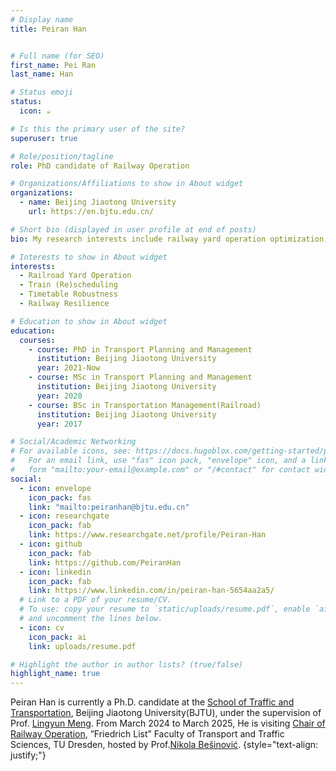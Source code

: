 ```yaml
---
# Display name
title: Peiran Han


# Full name (for SEO)
first_name: Pei Ran
last_name: Han

# Status emoji
status:
  icon: ☕️

# Is this the primary user of the site?
superuser: true

# Role/position/tagline
role: PhD candidate of Railway Operation

# Organizations/Affiliations to show in About widget
organizations:
  - name: Beijing Jiaotong University
    url: https://en.bjtu.edu.cn/

# Short bio (displayed in user profile at end of posts)
bio: My research interests include railway yard operation optimization, train (re)scheduling and Timetable robustness/resilience.

# Interests to show in About widget
interests:
  - Railroad Yard Operation
  - Train (Re)scheduling
  - Timetable Robustness
  - Railway Resilience

# Education to show in About widget
education:
  courses:
    - course: PhD in Transport Planning and Management
      institution: Beijing Jiaotong University
      year: 2021-Now
    - course: MSc in Transport Planning and Management
      institution: Beijing Jiaotong University
      year: 2020
    - course: BSc in Transportation Management(Railroad)
      institution: Beijing Jiaotong University
      year: 2017

# Social/Academic Networking
# For available icons, see: https://docs.hugoblox.com/getting-started/page-builder/#icons
#   For an email link, use "fas" icon pack, "envelope" icon, and a link in the
#   form "mailto:your-email@example.com" or "/#contact" for contact widget.
social:
  - icon: envelope
    icon_pack: fas
    link: "mailto:peiranhan@bjtu.edu.cn"
  - icon: researchgate
    icon_pack: fab
    link: https://www.researchgate.net/profile/Peiran-Han
  - icon: github
    icon_pack: fab
    link: https://github.com/PeiranHan
  - icon: linkedin
    icon_pack: fab
    link: https://www.linkedin.com/in/peiran-han-5654aa2a5/
  # Link to a PDF of your resume/CV.
  # To use: copy your resume to `static/uploads/resume.pdf`, enable `ai` icons in `params.yaml`,
  # and uncomment the lines below.
  - icon: cv
    icon_pack: ai
    link: uploads/resume.pdf

# Highlight the author in author lists? (true/false)
highlight_name: true
---
```


Peiran Han is currently a Ph.D. candidate at the [School of Traffic and Transportation](http://en.trans.bjtu.edu.cn/index.html), Beijing Jiaotong University(BJTU), under the supervision of Prof. [Lingyun Meng](https://scholar.google.com.hk/citations?hl=zh-CN&user=nrMLNPMAAAAJ&view_op=list_works&sortby=pubdate). From March 2024 to March 2025, He is visiting [Chair of Railway Operation](https://tu-dresden.de/bu/verkehr/ibv/bahnsysteme), ”Friedrich List” Faculty of Transport and Traffic Sciences, TU Dresden, hosted by Prof.[Nikola Bešinović](https://scholar.google.com.hk/citations?hl=zh-CN&user=f0Fd-84AAAAJ).
{style="text-align: justify;"}
